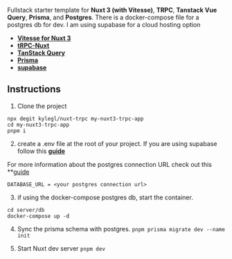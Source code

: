 Fullstack starter template for **Nuxt 3 (with Vitesse)**, **TRPC**, **Tanstack Vue Query**, **Prisma**, and **Postgres**. There is a docker-compose file for a postgres db for dev. I am using supabase for a cloud hosting option

- **[Vitesse for Nuxt 3](https://github.com/antfu/vitesse-nuxt3)**
- **[tRPC-Nuxt](https://github.com/wobsoriano/trpc-nuxt)**
- **[TanStack Query](https://tanstack.com/query/v4)**
- **[Prisma](https://www.prisma.io/)**
- **[supabase](https://supabase.com/)**

## Instructions

1. Clone the project

```
npx degit kylegl/nuxt-trpc my-nuxt3-trpc-app
cd my-nuxt3-trpc-app
pnpm i
```

2. create a .env file at the root of your project. If you are using supabase follow this **[guide](https://supabase.com/docs/guides/integrations/prisma)**

For more information about the postgres connection URL check out this **[guide](https://www.prisma.io/docs/concepts/database-connectors/postgresql)
```
DATABASE_URL = <your postgres connection url>
```

3. if using the docker-compose postgres db, start the container.
```
cd server/db
docker-compose up -d
```

4. Sync the prisma schema with postgres.
`pnpm prisma migrate dev --name init`

5. Start Nuxt dev server
`pnpm dev`
